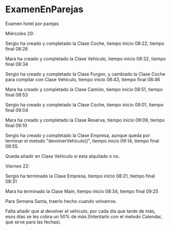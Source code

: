 # ExamenEnParejas
Examen hotel por parejas

Miércoles 20:

Sergio ha creado y completado la Clase Coche, tiempo inicio 08:22, tiempo final 08:26

Mara ha creado y completado la Clase Vehículo, tiempo inicio 08:32, tiempo final 08:34

Sergio ha creado y completado la Clase Furgon, y cambiado la Clase Coche para compilar con Clase Vehiculo, tiempo inicio 08:43, tiempo final 08:46

Mara ha creado y completado la Clase Camión, tiempo inicio 08:51, tiempo final 08:53

Sergio ha creado y completado la Clase Coche, tiempo inicio 09:01, tiempo final 09:04

Mara ha creado y completado la Clase Reserva, tiempo inicio 09:09, tiempo final 09:10

Sergio ha creado y completado la Clase Empresa, aunque queda por terminar el metodo "devolverVehiculo()", tiempo inicio 09:14, tiempo final 09:55.

Queda añadir en Clase Vehiculo si esta alquilado o no.

Viernes 22:

Sergio ha terminado la Clase Empresa, tiempo inicio 08:21, tiempo final 08:31

Mara ha terminado la Clase Main, tiempo inicio 08:34, tiempo final 09:25

Para Semana Santa, traerlo hecho cuando volvamos.

Falta añadir que al devolver el vehiculo, por cada día que tarde de más, esos días se les cobra un 50% de más.(Intentarlo con el metodo Calendar, que sirve para las fechas).

